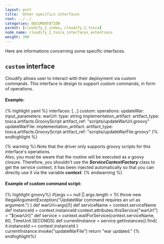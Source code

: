 ```yaml
---
layout: post
title:  Other specifics interfaces
root: ../../
categories: DOCUMENTATION
parent: [cloudify_2_index, cloudify_2_tosca]
node_name: cloudify_2_tosca_interfaces_extentions
weight: 300
---
```


Here are informations concerning some specific interfaces.

## `custom` interface ##
Cloudify allows user to interact with their deployment via custom commands. This interface is design to support custom commands, in form of operations.

#### Example: ####
{% highlight yaml %}
interfaces:
  [...]
  custom:
    operations:
      updateWar:
        input_parameters:
          warUrl:
            type: string
        implementation_artifact:
          artifact_type: tosca.artifacts.GroovyScript
          artifact_ref: "scripts/updateWarUrl.groovy"
      updateWarFile:
        implementation_artifact:
          artifact_type: tosca.artifacts.GroovyScript
          artifact_ref: "scripts/updateWarFile.groovy"
{% endhighlight %}

{% warning %}
Note that the driver only supports groovy scripts for this interface's operations.  
Also, you must be aware that the routine will be executed as a goovy closure. Therefore, you shouldn't use the ***ServiceContextFactory*** class to get the service context, it has been injected automatically so that you can directly use it via the variable ***context***.
{% endwarning %}

#### Example of custom command script: ####
{% highlight groovy%}
if(args == null || args.length < 1){
  throw new IllegalArgumentException("UpdateWar command requires an url as argument.")
}
def warUrl=args[0]
def serviceName = context.serviceName
def instanceId = context.instanceId
context.attributes.thisService["warUrl"] = "${warUrl}"
def service = context.waitForService(context.serviceName, 60, TimeUnit.SECONDS)
def currentInstance = service.getInstances().find{ it.instanceId == context.instanceId }
currentInstance.invoke("updateWarFile")
return "war updated."
{% endhighlight%}
